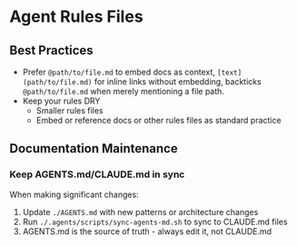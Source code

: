 # Agent Rules Files

## Best Practices

- Prefer `@path/to/file.md` to embed docs as context, `[text](path/to/file.md)` for inline links without embedding, backticks ``@path/to/file.md`` when merely mentioning a file path.
- Keep your rules DRY
  - Smaller rules files
  - Embed or reference docs or other rules files as standard practice

## Documentation Maintenance

### Keep AGENTS.md/CLAUDE.md in sync

When making significant changes:

1. Update `./AGENTS.md` with new patterns or architecture changes
2. Run `./.agents/scripts/sync-agents-md.sh` to sync to CLAUDE.md files
3. AGENTS.md is the source of truth - always edit it, not CLAUDE.md
